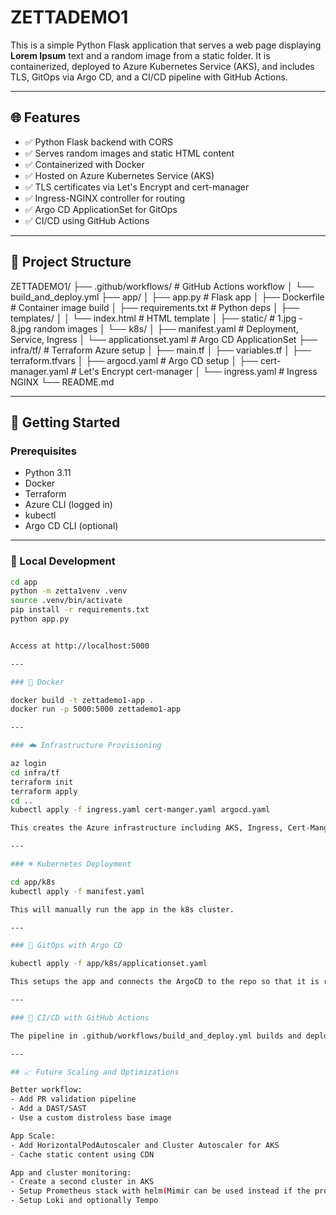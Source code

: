 # ZETTADEMO1

This is a simple Python Flask application that serves a web page displaying **Lorem Ipsum** text and a random image from a static folder. It is containerized, deployed to Azure Kubernetes Service (AKS), and includes TLS, GitOps via Argo CD, and a CI/CD pipeline with GitHub Actions.

---

## 🌐 Features

- ✅ Python Flask backend with CORS
- ✅ Serves random images and static HTML content
- ✅ Containerized with Docker
- ✅ Hosted on Azure Kubernetes Service (AKS)
- ✅ TLS certificates via Let's Encrypt and cert-manager
- ✅ Ingress-NGINX controller for routing
- ✅ Argo CD ApplicationSet for GitOps
- ✅ CI/CD using GitHub Actions

---

## 📁 Project Structure

ZETTADEMO1/
├── .github/workflows/ # GitHub Actions workflow
│ └── build_and_deploy.yml
├── app/
│ ├── app.py # Flask app
│ ├── Dockerfile # Container image build
│ ├── requirements.txt # Python deps
│ ├── templates/
│ │ └── index.html # HTML template
│ ├── static/ # 1.jpg - 8.jpg random images
│ └── k8s/
│ ├── manifest.yaml # Deployment, Service, Ingress
│ └── applicationset.yaml # Argo CD ApplicationSet
├── infra/tf/ # Terraform Azure setup
│ ├── main.tf
│ ├── variables.tf
│ ├── terraform.tfvars
│ ├── argocd.yaml # Argo CD setup
│ ├── cert-manager.yaml # Let's Encrypt cert-manager
│ └── ingress.yaml # Ingress NGINX
└── README.md

---

## 🚀 Getting Started

### Prerequisites

- Python 3.11
- Docker
- Terraform
- Azure CLI (logged in)
- kubectl
- Argo CD CLI (optional)

---

### 🧪 Local Development

```bash
cd app
python -m zetta1venv .venv
source .venv/bin/activate
pip install -r requirements.txt
python app.py


Access at http://localhost:5000

---

### 🐳 Docker

docker build -t zettademo1-app .
docker run -p 5000:5000 zettademo1-app

---

### ☁️ Infrastructure Provisioning

az login
cd infra/tf
terraform init
terraform apply
cd ..
kubectl apply -f ingress.yaml cert-manger.yaml argocd.yaml

This creates the Azure infrastructure including AKS, Ingress, Cert-Manger and ArgoCD.

---

### ☸️ Kubernetes Deployment

cd app/k8s
kubectl apply -f manifest.yaml

This will manually run the app in the k8s cluster.

---

### 🤖 GitOps with Argo CD

kubectl apply -f app/k8s/applicationset.yaml

This setups the app and connects the ArgoCD to the repo so that it is ready for deploying.

---

### 🔁 CI/CD with GitHub Actions

The pipeline in .github/workflows/build_and_deploy.yml builds and deploys the app to AKS on push.

---

## 📈 Future Scaling and Optimizations

Better workflow:
- Add PR validation pipeline
- Add a DAST/SAST
- Use a custom distroless base image

App Scale:
- Add HorizontalPodAutoscaler and Cluster Autoscaler for AKS
- Cache static content using CDN

App and cluster monitoring:
- Create a second cluster in AKS
- Setup Prometheus stack with helm(Mimir can be used instead if the project will need HA)
- Setup Loki and optionally Tempo

